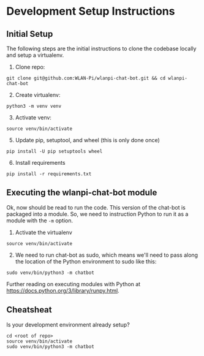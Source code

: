 # Development Setup Instructions

## Initial Setup

The following steps are the initial instructions to clone the codebase locally and setup a virtualenv.

1. Clone repo:

```
git clone git@github.com:WLAN-Pi/wlanpi-chat-bot.git && cd wlanpi-chat-bot
```

2. Create virtualenv:

```
python3 -m venv venv
```

3. Activate venv:

```
source venv/bin/activate
```

5. Update pip, setuptool, and wheel (this is only done once)

```
pip install -U pip setuptools wheel
```

6. Install requirements

```
pip install -r requirements.txt
```

## Executing the wlanpi-chat-bot module

Ok, now should be read to run the code. This version of the chat-bot is packaged into a module. So, we need to instruction Python to run it as a module with the `-m` option.

1. Activate the virtualenv

```
source venv/bin/activate
```

2. We need to run chat-bot as sudo, which means we'll need to pass along the location of the Python environment to sudo like this:

```
sudo venv/bin/python3 -m chatbot
```

Further reading on executing modules with Python at <https://docs.python.org/3/library/runpy.html>.

## Cheatsheat

Is your development environment already setup?

```
cd <root of repo>
source venv/bin/activate
sudo venv/bin/python3 -m chatbot
```